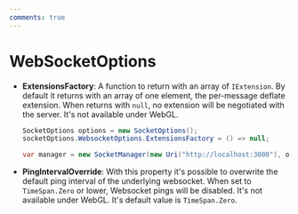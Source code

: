 ```yaml
---
comments: true
---
```


# WebSocketOptions

- **ExtensionsFactory**: A function to return with an array of `IExtension`. 
By default it returns with an array of one element, the per-message deflate extension. 
When returns with `null`, no extension will be negotiated with the server. It's not available under WebGL.

    ```cs hl_lines="2"
    SocketOptions options = new SocketOptions();
    socketOptions.WebsocketOptions.ExtensionsFactory = () => null;

    var manager = new SocketManager(new Uri("http://localhost:3000"), options);
    ```

- **PingIntervalOverride**: With this property it's possible to overwrite the default ping interval of the underlying websocket.
When set to `TimeSpan.Zero` or lower, Websocket pings will be disabled. It's not available under WebGL. It's default value is `TimeSpan.Zero`.

